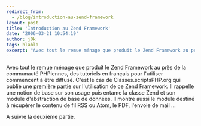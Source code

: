 ```yaml
---
redirect_from:
  - /blog/introduction-au-zend-framework
layout: post
title: 'Introduction au Zend Framework'
date: '2006-03-21 10:54:19'
author: j0k
tags: blabla
excerpt: "Avec tout le remue ménage que produit le Zend Framework au près de la communauté PHPiennes, des tutoriels en français pour l'utiliser commencent à être diffusé.     \nC'est le cas de Classes.scriptsPHP.org qui publie une [première partie](http://classes.scriptsphp.org/article.Introduction-au-Zend-Framework-part-I) sur l'utilisation de ce Zend Framework. Il      …"
---
```


Avec tout le remue ménage que produit le Zend Framework au près de la communauté PHPiennes, des tutoriels en français pour l'utiliser commencent à être diffusé.
C'est le cas de Classes.scriptsPHP.org qui publie une [première partie](http://classes.scriptsphp.org/article.Introduction-au-Zend-Framework-part-I) sur l'utilisation de ce Zend Framework. Il rappelle une notion de base sur son usage puis entame la classe Zend et son module d'abstraction de base de données. Il montre aussi le module destiné à récupérer le contenu de fil RSS ou Atom, le PDF, l'envoie de mail ...

A suivre la deuxième partie.
